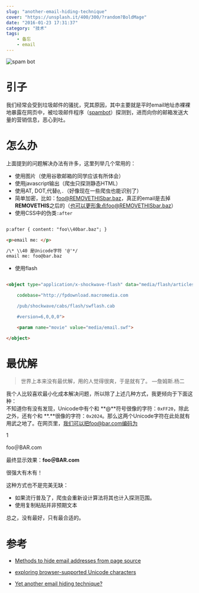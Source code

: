 ```yaml
---
slug: "another-email-hiding-technique"
cover: "https://unsplash.it/400/300/?random?BoldMage"
date: "2016-01-23 17:31:37"
category: "技术"
tags:
    - 备忘
    - email
---
```

![spam bot](http://zerosoul.github.io/2016/01/23/another-email-hiding-technique/spambot.jpg)

[](#引子 "引子")引子
==============

我们经常会受到垃圾邮件的骚扰，究其原因，其中主要就是平时email地址赤裸裸地暴露在网页中，被垃圾邮件程序（[spambot](https://en.wikipedia.org/wiki/Spambot)）探测到，进而向你的邮箱发送大量的营销信息，恶心到吐。

[](#怎么办 "怎么办")怎么办
=================

上面提到的问题解决办法有许多，这里列举几个常用的：

-   使用图片（使用谷歌邮箱的同学应该有所体会）
-   使用javascript输出（爬虫只探测静态HTML）
-   使用AT, DOT,代替`@`,`.`（好像现在一些爬虫也能识别了）
-   简单加密，比如：foo@REMOVETHISbar.baz，真正的email是去掉 **REMOVETHIS**之后的（也可以更形象点foo@REMOVETHISbar.baz）
-   使用CSS中的伪类`:after`

``` html

p:after { content: "foo\\40bar.baz"; }

<p>email me: </p>

/\* \\40 是Unicode字符 '@'*/
email me: foo@bar.baz

```
-   使用flash

``` html

<object type="application/x-shockwave-flash" data="media/flash/articles/email.swf"

    codebase="http://fpdownload.macromedia.com

    /pub/shockwave/cabs/flash/swflash.cab

    #version=6,0,0,0">

    <param name="movie" value="media/email.swf">

</object>
```
[](#最优解 "最优解")最优解
=================

> 世界上本来没有最优解，用的人觉得很爽，于是就有了。 —詹姆斯.杨二

我个人比较喜欢最小化成本解决问题，所以除了上述几种方式，我更倾向于下面这种：  
不知道你有没有发现，Unicode中有个和 **@**符号很像的字符：`0xFF20`，除此之外，还有个和 **.**很像的字符：`0x2024`。那么这两个Unicode字符在此处就有用武之地了。在网页里，我们可以把foo@bar.com编码为  

1

foo&#xFF20;BAR&#X2024;com

最终显示效果：**foo＠BAR․com**

很强大有木有！

这种方式也不是完美无缺：

-   如果流行普及了，爬虫会重新设计算法将其也计入探测范围。
-   使用复制粘贴并非预期文本

总之，没有最好，只有最合适的。

[](#参考 "参考")参考
==============

-   [Methods to hide email addresses from page source](http://www.csarven.ca/hiding-email-addresses)
    
-   [exploring browser-supported Unicode characters](http://lea.verou.me/2009/11/exploring-browser-supported-unicode-characters-and-a-tweet-shortening-experiment/)
    
-   [Yet another email hiding technique?](http://lea.verou.me/2009/11/yet-another-email-hiding-technique/)